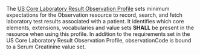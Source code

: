 The [US Core Laboratory Result Observation Profile](http://hl7.org/fhir/us/core/StructureDefinition/us-core-observation-lab) sets minimum expectations for the Observation resource to record, search, and fetch laboratory test results associated with a patient. It identifies which core elements, extensions, vocabularies and value sets **SHALL** be present in the resource when using this profile. In addition to the requirements set in the US Core Laboratory Result Observation Profile, observationCode is bound to a Serum Creatinine value set.